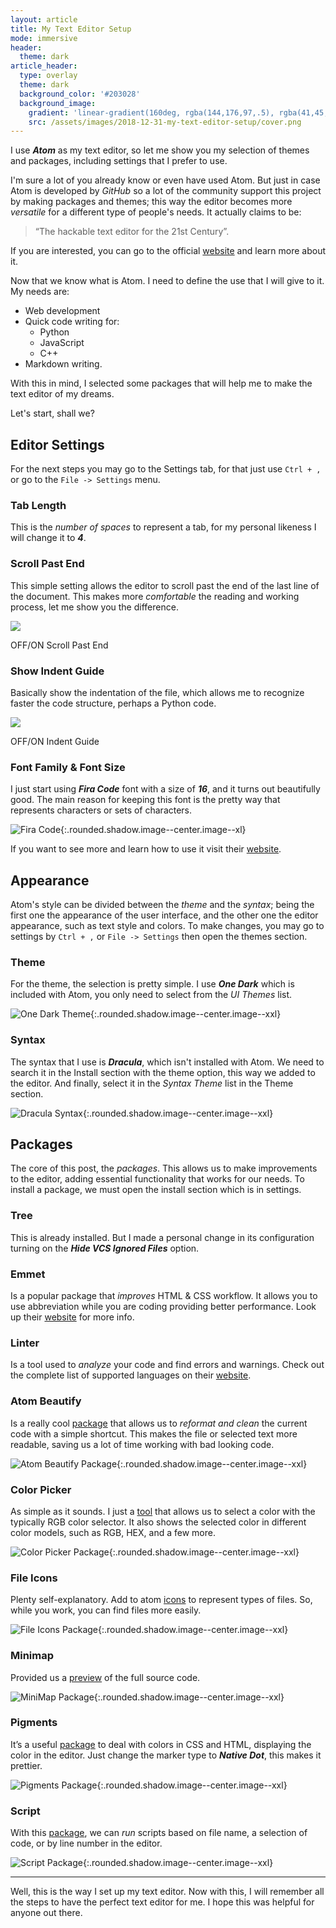 ```yaml
---
layout: article
title: My Text Editor Setup
mode: immersive
header:
  theme: dark
article_header:
  type: overlay
  theme: dark
  background_color: '#203028'
  background_image:
    gradient: 'linear-gradient(160deg, rgba(144,176,97,.5), rgba(41,45,52,.5))'
    src: /assets/images/2018-12-31-my-text-editor-setup/cover.png
---
```


I use ***Atom*** as my text editor, so let me show you my selection of themes and packages, including settings that I prefer to use.

<!-- Introduction -->
I'm sure a lot of you already know or even have used Atom. But just in case Atom is developed by _GitHub_ so a lot of the community support this project by making packages and themes; this way the editor becomes more _versatile_ for a different type of people's needs. It actually claims to be:

> “The hackable text editor for the 21st Century”.

If you are interested, you can go to the official [website][1] and learn more about it.

Now that we know what is Atom. I need to define the use that I will give to it. My needs are:
- Web development
- Quick code writing for:
    - Python
    - JavaScript
    - C++
- Markdown writing.

With this in mind, I selected some packages that will help me to make the text editor of my dreams.

Let's start, shall we?

<!-- Main body -->
## Editor Settings
For the next steps you may go to the Settings tab, for that just use `Ctrl + ,` or go to the `File -> Settings` menu.

### Tab Length
This is the _number of spaces_ to represent a tab, for my personal likeness I will change it to ***4***.

### Scroll Past End
This simple setting allows the editor to scroll past the end of the last line of the document. This makes more _comfortable_ the reading and working process, let me show you the difference.

<div class="card card--center" style="width:70%">
  <div class="card__image">
    <img class="image" src="/assets/images/2018-12-31-my-text-editor-setup/off-on-scroll-past-end.png"/>
    <div class="overlay overlay--bottom">
      <p>OFF/ON Scroll Past End</p>
    </div>
  </div>
</div>

### Show Indent Guide
Basically show the indentation of the file, which allows me to recognize faster the code structure, perhaps a Python code.

<div class="card card--center" style="width:70%">
  <div class="card__image">
    <img class="image" src="/assets/images/2018-12-31-my-text-editor-setup/off-on-indent-guide.png"/>
    <div class="overlay overlay--bottom">
      <p>OFF/ON Indent Guide</p>
    </div>
  </div>
</div>

### Font Family & Font Size
I just start using ***Fira Code*** font with a size of ***16***, and it turns out beautifully good. The main reason for keeping this font is the pretty way that represents characters or sets of characters.

![Fira Code][fira_code]{:.rounded.shadow.image--center.image--xl}

If you want to see more and learn how to use it visit their [website][2].

## Appearance
Atom's style can be divided between the _theme_ and the _syntax_; being the first one the appearance of the user interface, and the other one the editor appearance, such as text style and colors. To make changes, you may go to settings by `Ctrl + ,` or `File -> Settings` then open the themes section.

### Theme
For the theme, the selection is pretty simple. I use ***One Dark*** which is included with Atom, you only need to select from the _UI Themes_ list.

![One Dark Theme][theme]{:.rounded.shadow.image--center.image--xxl}

### Syntax
The syntax that I use is ***Dracula***, which isn't installed with Atom. We need to search it in the Install section with the theme option, this way we added to the editor. And finally, select it in the _Syntax Theme_ list in the Theme section.

![Dracula Syntax][syntax]{:.rounded.shadow.image--center.image--xxl}

## Packages
The core of this post, the _packages_. This allows us to make improvements to the editor, adding essential functionality that works for our needs.
To install a package, we must open the install section which is in settings.

### Tree
This is already installed. But I made a personal change in its configuration turning on the ***Hide VCS Ignored Files*** option.

### Emmet
Is a popular package that _improves_ HTML & CSS workflow. It allows you to use abbreviation while you are coding providing better performance. Look up their [website][3] for more info.

### Linter
Is a tool used to _analyze_ your code and find errors and warnings. Check out the complete list of supported languages on their [website][4].

### Atom Beautify
Is a really cool [package][5] that allows us to _reformat and clean_ the current code with a simple shortcut. This makes the file or selected text more readable, saving us a lot of time working with bad looking code.

![Atom Beautify Package][atom_beautify]{:.rounded.shadow.image--center.image--xxl}

### Color Picker
As simple as it sounds. I just a [tool][6] that allows us to select a color with the typically RGB color selector. It also shows the selected color in different color models, such as RGB, HEX, and a few more.

![Color Picker Package][color_picker]{:.rounded.shadow.image--center.image--xxl}

### File Icons
Plenty self-explanatory. Add to atom [icons][7] to represent types of files.
So, while you work, you can find files more easily.

![File Icons Package][file_icons]{:.rounded.shadow.image--center.image--xxl}

### Minimap
Provided us a [preview][8] of the full source code.

![MiniMap Package][minimap]{:.rounded.shadow.image--center.image--xxl}

### Pigments
It’s a useful [package][9] to deal with colors in CSS and HTML, displaying the color in the editor.
Just change the marker type to ***Native Dot***, this makes it prettier.

![Pigments Package][pigments]{:.rounded.shadow.image--center.image--xxl}

### Script
With this [package][10], we can _run_ scripts based on file name, a selection of code, or by line number in the editor.

![Script Package][script]{:.rounded.shadow.image--center.image--xxl}

---

<!-- End of the post -->
Well, this is the way I set up my text editor. Now with this, I will remember all the steps to have the perfect text editor for me. I hope this was helpful for anyone out there.

<!-- Links -->
[1]: https://atom.io/
[2]: https://github.com/tonsky/FiraCode
[3]: https://emmet.io/
[4]: https://atomlinter.github.io/
[5]: https://atom.io/packages/atom-beautify
[6]: https://atom.io/packages/color-picker
[7]: https://atom.io/packages/file-icons
[8]: https://atom.io/packages/minimap
[9]: https://atom.io/packages/pigments
[10]: https://atom.io/packages/script

<!-- Image references -->
[fira_code]: /assets/images/2018-12-31-my-text-editor-setup/fira-code.png
[theme]: /assets/images/2018-12-31-my-text-editor-setup/theme.png
[syntax]: /assets/images/2018-12-31-my-text-editor-setup/syntax.png
[atom_beautify]: /assets/images/2018-12-31-my-text-editor-setup/before-after-beautify.png
[color_picker]: /assets/images/2018-12-31-my-text-editor-setup/color-picker.png
[file_icons]: /assets/images/2018-12-31-my-text-editor-setup/file-icons.png
[minimap]: /assets/images/2018-12-31-my-text-editor-setup/minimap.png
[pigments]: /assets/images/2018-12-31-my-text-editor-setup/pigments.png
[script]: /assets/images/2018-12-31-my-text-editor-setup/script.png
